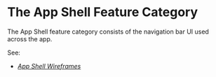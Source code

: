 # The App Shell Feature Category

The App Shell feature category consists of the navigation bar UI used across the app.

See:
- *[App Shell Wireframes](wireframes.md)* 
